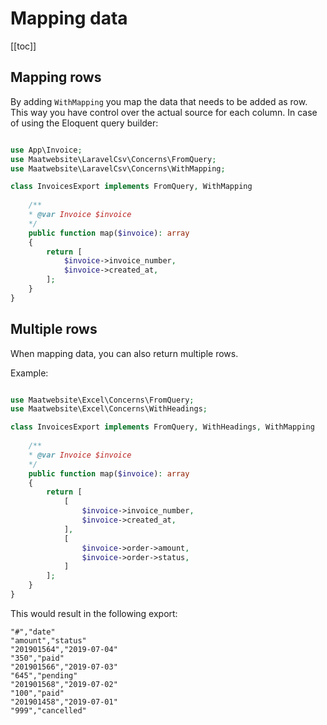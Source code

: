 # Mapping data

[[toc]]

## Mapping rows

By adding `WithMapping` you map the data that needs to be added as row. This way you have control over the actual source for each column.
In case of using the Eloquent query builder: 

```php

use App\Invoice;
use Maatwebsite\LaravelCsv\Concerns\FromQuery;
use Maatwebsite\LaravelCsv\Concerns\WithMapping;

class InvoicesExport implements FromQuery, WithMapping
    
    /**
    * @var Invoice $invoice
    */
    public function map($invoice): array
    {
        return [
            $invoice->invoice_number,
            $invoice->created_at,
        ];
    }
}
```

## Multiple rows
When mapping data, you can also return multiple rows.

Example: 
```php

use Maatwebsite\Excel\Concerns\FromQuery;
use Maatwebsite\Excel\Concerns\WithHeadings;

class InvoicesExport implements FromQuery, WithHeadings, WithMapping
    
    /**
    * @var Invoice $invoice
    */
    public function map($invoice): array
    {
        return [
            [
                $invoice->invoice_number,
                $invoice->created_at,
            ], 
            [
                $invoice->order->amount,
                $invoice->order->status,
            ]
        ];
    }
}
```

This would result in the following export:
```csv
"#","date"
"amount","status"
"201901564","2019-07-04"
"350","paid"
"201901566","2019-07-03"
"645","pending"
"201901568","2019-07-02"
"100","paid"
"201901458","2019-07-01"
"999","cancelled"
```